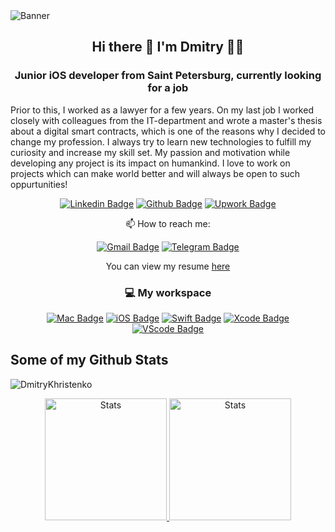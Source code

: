 <img src="https://www.biz4solutions.com/wp-content/uploads/2019/08/ios-application-development-banner.jpg" alt="Banner" />

 ## <p align="center"> Hi there 👋 I'm Dmitry 👨‍💻 </p>
 ### <p align="center"> Junior iOS developer from Saint Petersburg, currently looking for a job </p>

Prior to this, I worked as a lawyer for a few years. On my last job I worked closely with colleagues from the IT-department and wrote a master's thesis about a digital smart contracts, which is one of the reasons why I decided to change my profession.
I always try to learn new technologies to fulfill my curiosity and increase my skill set. My passion and motivation while developing any project is its impact on humankind. I love to work on projects which can make world better and will always be open to such oppurtunities!
 
 
<div markdown="1" align="center">

[![Linkedin Badge](https://img.shields.io/badge/LinkedIn-0077B5?style=for-the-badge&logo=linkedin&logoColor=white)](https://www.linkedin.com/in/dmitry-khristenko-43159a10a/) 
[![Github Badge](https://img.shields.io/badge/GitHub-100000?style=for-the-badge&logo=github&logoColor=white)](https://www.github.com/DmitryKhristenko/)
[![Upwork Badge](https://img.shields.io/badge/UpWork-6FDA44?style=for-the-badge&logo=Upwork&logoColor=white)](https://www.upwork.com/freelancers/~016b6bd3ea431b073d)

</div>


 <div markdown="1" align="center">
 
📫 How to reach me:

[![Gmail Badge](https://img.shields.io/badge/Gmail-D14836?style=for-the-badge&logo=gmail&logoColor=white)](mailto:dmitrykhrist@gmail.com) 
[![Telegram Badge](https://img.shields.io/badge/Telegram-2CA5E0?style=for-the-badge&logo=telegram&logoColor=white)](https://t.me/s/DmitryKhm) 

</div>


 <div markdown="1" align="center">
 
 You can view my resume <a href='https://drive.google.com/file/d/1tZzi_cdb74K7f-QKfiIINGYh7sjyGwiV/view?usp=sharing ' target=_blank>here</a>
 
 </div>
 
 <div markdown="1" align="center">

 ### 💻 My workspace
 
 [![Mac Badge](https://img.shields.io/badge/mac%20os-000000?style=for-the-badge&logo=apple&logoColor=white)]() 
 [![iOS Badge](https://img.shields.io/badge/iOS-000000?style=for-the-badge&logo=ios&logoColor=white)]() 
 [![Swift Badge](https://img.shields.io/badge/Swift-FA7343?style=for-the-badge&logo=swift&logoColor=white)]() 
 [![Xcode Badge](https://img.shields.io/badge/Xcode-007ACC?style=for-the-badge&logo=Xcode&logoColor=white)]() 
 [![VScode Badge](https://img.shields.io/badge/VSCode-0078D4?style=for-the-badge&logo=visual%20studio%20code&logoColor=white)]() 
 
 </div>
 
## Some of my Github Stats
<p align=left> <img src=https://komarev.com/ghpvc/?username=DmitryKhristenko alt=DmitryKhristenko /> </p>

<div markdown="1" align="center">

<a href="https://github.com/DmitryKhristenko/github-readme-stats">
<img style="height: 195px;" src="https://github-readme-stats-bergamot2142-gmailcom.vercel.app/api?username=DmitryKhristenko&show_icons=true&include_all_commits=true" alt="Stats"/>
</a>

<a href="https://github.com/DmitryKhristenko/github-readme-stats">
<img style="height: 195px;" src="https://github-readme-stats-bergamot2142-gmailcom.vercel.app/api/top-langs/?username=DmitryKhristenko&layout=compact" alt="Stats"/>
</a>

 </div>
